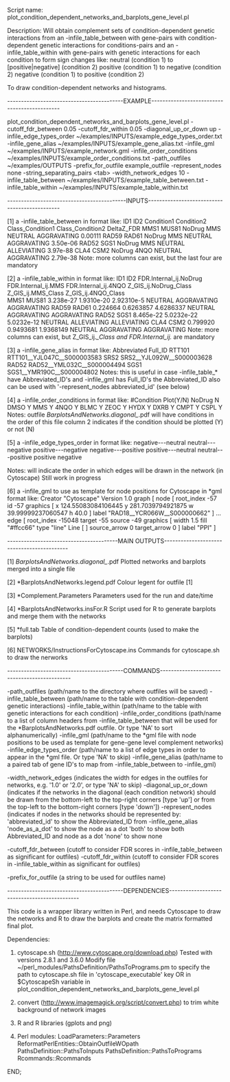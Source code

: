 
  
Script name:
plot_condition_dependent_networks_and_barplots_gene_level.pl

Description:
 Will obtain complement sets of condition-dependent genetic interactions from
 an -infile_table_between with gene-pairs with condition-dependent genetic interactions for conditions-pairs and
 an -infile_table_within  with gene-pairs with genetic interactions for each condition
 to form sign changes like:
 neutral  (condition 1) to [positive|negative] (condition 2)
 positive (condition 1) to negative (condition 2)
 negative (condition 1) to positive (condition 2)

 To draw condition-dependent networks and histograms.
 
 ------------------------------------------EXAMPLE---------------------------------------------

plot_condition_dependent_networks_and_barplots_gene_level.pl -cutoff_fdr_between 0.05 -cutoff_fdr_within 0.05 -diagonal_up_or_down up -infile_edge_types_order ~/examples/INPUTS/example_edge_types_order.txt -infile_gene_alias ~/examples/INPUTS/example_gene_alias.txt -infile_gml ~/examples/INPUTS/example_network.gml -infile_order_conditions ~/examples/INPUTS/example_order_conditions.txt -path_outfiles ~/examples/OUTPUTS -prefix_for_outfile example_outfile -represent_nodes none -string_separating_pairs \<tab\> -width_network_edges 10 -infile_table_between ~/examples/INPUTS/example_table_between.txt -infile_table_within ~/examples/INPUTS/example_table_within.txt

-------------------------------------------INPUTS----------------------------------------------

 [1]
 a -infile_table_between in format like:
 ID1    ID2    Condition1  Condition2  Class_Condition1  Class_Condition2  DeltaZ_FDR
 MMS1   MUS81  NoDrug      MMS         NEUTRAL           AGGRAVATING       0.00111
 RAD59  RAD61  NoDrug      MMS         NEUTRAL           AGGRAVATING       3.50e-06
 RAD52  SGS1   NoDrug      MMS         NEUTRAL           ALLEVIATING       3.97e-88
 CLA4   CSM2   NoDrug      4NQO        NEUTRAL           AGGRAVATING       2.79e-38
 Note: more columns can exist, but the last four are mandatory

 [2]
 a -infile_table_within in format like:
 ID1    ID2    FDR.Internal_ij.NoDrug  FDR.Internal_ij.MMS  FDR.Internal_ij.4NQO  Z_GIS_ij.NoDrug_Class  Z_GIS_ij.MMS_Class  Z_GIS_ij.4NQO_Class   
 MMS1   MUS81  3.238e-27               1.9310e-20           2.92310e-5            NEUTRAL                AGGRAVATING         AGGRAVATING
 RAD59  RAD61  0.224664                0.6263857            4.6286337             NEUTRAL                AGGRAVATING         AGGRAVATING
 RAD52  SGS1   8.465e-22               5.0232e-22           5.0232e-12            NEUTRAL                ALLEVIATING         ALLEVIATING
 CLA4   CSM2   0.799920                0.9493681            1.9368149             NEUTRAL                AGGRAVATING         AGGRAVATING
 Note: more columns can exist, but Z_GIS_ij.*_Class and FDR.Internal_ij.* are mandatory

 [3]
 a -infile_gene_alias in format like:
 Abbreviated  Full_ID
 RTT101       RTT101__YJL047C__S000003583
 SRS2         SRS2__YJL092W__S000003628
 RAD52        RAD52__YML032C__S000004494
 SGS1         SGS1__YMR190C__S000004802
 Notes: this is useful in case -infile_table_* have Abbreviated_ID's and -infile_gml has Full_ID's
        the Abbreviated_ID also can be used with '-represent_nodes abbreviated_id' (see below)

 [4]
 a -infile_order_conditions in format like:
 #Condition   Plot(Y/N)
 NoDrug  N
 DMSO    Y
 MMS     Y
 4NQO    Y
 BLMC    Y
 ZEOC    Y
 HYDX    Y
 DXRB    Y
 CMPT    Y
 CSPL    Y
 Notes: outfile *BarplotsAndNetworks.diagonal_*.pdf will have conditions in the order of this file
        column 2 indicates if the condition should be plotted (Y) or not (N)

 [5]
 a -infile_edge_types_order in format like:
 negative---neutral
 neutral---negative
 positive---negative
 negative---positive
 positive---neutral
 neutral---positive
 positive
 negative

 Notes: will indicate the order in which edges will be drawn in the network (in Cytoscape)
        Still work in progress

 [6]
 a -infile_gml to use as template for node positions for Cytoscape in *gml format like:
 Creator	"Cytoscape"
 Version	1.0
 graph	[
 	node	[
 		root_index	-57
 		id	-57
 		graphics	[
 			x	124.55083084106445
 			y	281.7039794921875
 			w	39.99999237060547
 			h	40.0
 		]
 		label	"RAD18__YCR066W__S000000662"
 	]
 	...
 	edge	[
 		root_index	-15048
 		target	-55
 		source	-49
 		graphics	[
 			width	1.5
 			fill	"#ffcc66"
 			type	"line"
 			Line	[
 			]
 			source_arrow	0
 			target_arrow	0
 		]
 		label	"PPI"
 	]

 ----------------------------------------MAIN OUTPUTS-------------------------------------------

 [1]
 *BarplotsAndNetworks.diagonal_*.pdf
 Plotted networks and barplots merged into a single file

 [2]
 *BarplotsAndNetworks.legend.pdf
 Colour legent for outfile [1]
  
 [3]
 *Complement.Parameters
 Parameters used for the run and date/time

 [4]
 *BarplotsAndNetworks.insFor.R
 Script used for R to generate barplots and merge them with the networks
  
 [5]
 *full.tab
 Table of condition-dependent counts (used to make the barplots)
 
 [6]
 NETWORKS/InstructionsForCytoscape.ins
 Commands for cytoscape.sh to draw the nerworks
 
  
 ------------------------------------------COMMANDS---------------------------------------------

   -path_outfiles             (path/name to the directory where outfiles will be saved)
   -infile_table_between      (path/name to the table with condition-dependent genetic interactions)
   -infile_table_within       (path/name to the table with genetic interactions for each condition)
   -infile_order_conditions   (path/name to a list of column headers from -infile_table_between that will be used for the *BarplotsAndNetworks.pdf outfile. Or type 'NA' to sort alphanumerically)
   -infile_gml                (path/name to the *gml file with node positions to be used as template for gene-gene level complement networks)
   -infile_edge_types_order   (path/name to a list of edge types in order to appear in the *gml file. Or type 'NA' to skip)
   -infile_gene_alias         (path/name to a paired tab of gene ID's to map from -infile_table_between to -infile_gml)

   -width_network_edges       (indicates the width for edges in the outfiles for networks, e.g. '1.0' or '2.0', or type 'NA' to skip)
   -diagonal_up_or_down       (indicates if the networks in the diagonal (each condition network) should be drawn from
                               the bottom-left to the top-right corners [type 'up'] or from the top-left to the bottom-right corners [type 'down'])
   -represent_nodes           (indicates if nodes in the networks should be represented by:
                               'abbreviated_id' to show the Abbreviated_ID from -infile_gene_alias
                               'node_as_a_dot'  to show the node as a dot
                               'both'           to show both Abbreviated_ID and node as a dot
                               'none'           to show none

   -cutoff_fdr_between        (cutoff to consider FDR scores in -infile_table_between as significant for outfiles)
   -cutoff_fdr_within         (cutoff to consider FDR scores in -infile_table_within as significant for outfiles)

   -prefix_for_outfile        (a string to be used for outfiles name)


 ------------------------------------------DEPENDENCIES---------------------------------------------

This code is a wrapper library written in Perl, and needs Cytoscape to draw the networks and R to draw the barplots and create the matrix formatted final plot.

Dependencies:
1) cytoscape.sh (http://www.cytoscape.org/download.php)
                 Tested with versions 2.8.1 and 3.6.0
                 Modify file ~/perl_modules/PathsDefinition/PathsToPrograms.pm
                  to specify the path to cytoscape.sh file in 'cytoscape_executable' key
                  OR in $CytoscapeSh variable in plot_condition_dependent_networks_and_barplots_gene_level.pl 

 2) convert      (http://www.imagemagick.org/script/convert.php)
                  to trim white background of network images

 3) R and R libraries (gplots and png)
 
 4) Perl modules:
    LoadParameters::Parameters
    ReformatPerlEntities::ObtainOutfileWOpath
    PathsDefinition::PathsToInputs
    PathsDefinition::PathsToPrograms
    Rcommands::Rcommands
    
END;

